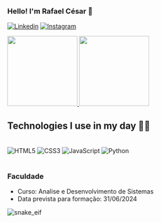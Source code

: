 ### Hello! I'm Rafael César 👋

[![Linkedin](https://img.shields.io/badge/LinkedIn-0077B5?style=for-the-badge&logo=linkedin&logoColor=white)](https://www.linkedin.com/in/rafael-c%C3%A9sar-rocha-0568b31a4/)
[![Instagram](https://img.shields.io/badge/Instagram-E4405F?style=for-the-badge&logo=instagram&logoColor=white)](https://www.instagram.com/_rcrock/)

<div>
    <a href="https://github.com/rafaelcesar0">
        <img height= "160em" src="https://github-readme-stats.vercel.app/api?username=rafaelcesar0&show_icons=true&theme=radical">
        <img height= "160em" src="https://github-readme-stats.vercel.app/api/top-langs/?username=rafaelcesar0&layout=compact&theme=radical">
    </a>
</div>



## Technologies I use in my day 👨‍💻

<div style="display: inline_block"><br>
    <img align="center" alt="HTML5" src="https://img.shields.io/badge/HTML5-E34F26?style=for-the-badge&logo=html5&logoColor=white"/>
    <img align="center" alt="CSS3" src="https://img.shields.io/badge/CSS3-1572B6?style=for-the-badge&logo=css3&logoColor=white"/>
    <img align="center" alt="JavaScript" src="https://img.shields.io/badge/JavaScript-323330?style=for-the-badge&logo=javascript&logoColor=F7DF1E"/>
<!--     <img align="center" alt="TypeScript" src="https://img.shields.io/badge/TypeScript-007ACC?style=for-the-badge&logo=typescript&logoColor=white"/>
    <img align="center" alt="Node.js" src="https://img.shields.io/badge/Node.js-43853D?style=for-the-badge&logo=node.js&logoColor=white"/>
    <img align="center" alt="React" src="https://img.shields.io/badge/React-20232A?style=for-the-badge&logo=react&logoColor=61DAFB"> -->
    <img align="center" alt="Python" src="https://img.shields.io/badge/Python-14354C?style=for-the-badge&logo=python&logoColor=white"/>
</div><br>

### Faculdade
- Curso: Analise e Desenvolvimento de Sistemas
- Data prevista para formação: 31/06/2024

![snake_eif](https://github.com/rafaelcesar0/rafaelcesar0/blob/main/.github/workflows/blank.yml)
